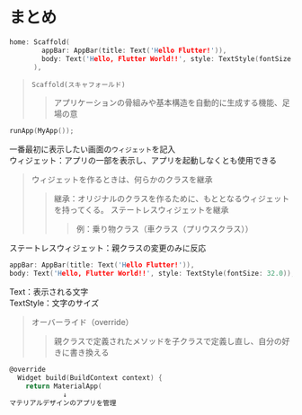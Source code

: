 # まとめ


```c
home: Scaffold(
        appBar: AppBar(title: Text('Hello Flutter!')),
        body: Text('Hello, Flutter World!!', style: TextStyle(fontSize: 32.0)),
      ),
```

>`Scaffold(スキャフォールド)`
>>アプリケーションの骨組みや基本構造を自動的に生成する機能、足場の意
```c
runApp(MyApp());
```


一番最初に表示したい画面の`ウィジェット`を記入  
ウィジェット：アプリの一部を表示し、アプリを起動しなくとも使用できる　　
>ウィジェットを作るときは、何らかのクラスを継承
>>継承：オリジナルのクラスを作るために、もととなるウィジェットを持ってくる。
ステートレスウィジェットを継承
>>>例：乗り物クラス（車クラス（プリウスクラス））


ステートレスウィジェット：親クラスの変更のみに反応


```c
appBar: AppBar(title: Text('Hello Flutter!')),
body: Text('Hello, Flutter World!!', style: TextStyle(fontSize: 32.0)),
```

Text：表示される文字　　　　　　  
TextStyle：文字のサイズ


>オーバーライド（override）
>>親クラスで定義されたメソッドを子クラスで定義し直し、自分の好きに書き換える


```c
@override
  Widget build(BuildContext context) {
    return MaterialApp(
　　　　　　　　↓
マテリアルデザインのアプリを管理
```
